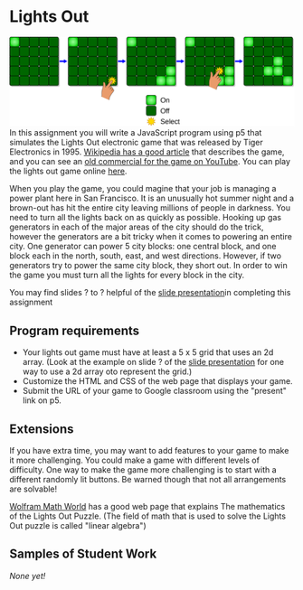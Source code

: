 Lights Out
==========
![](2880px-LightsOutIllustration.svg.png)   
In this assignment you will write a JavaScript program using p5 that simulates the Lights Out electronic game that was released by Tiger Electronics in 1995. [Wikipedia has a good article](https://en.wikipedia.org/wiki/Lights_Out_(game)) that describes the game, and you can see an [old commercial for the game on YouTube](https://www.youtube.com/watch?v=pj0lVmhkx7M). You can play the lights out game online [here](https://www.logicgamesonline.com/lightsout/).

When you play the game, you could magine that your job is managing a power plant here in San Francisco. It is an unusually hot summer night and a brown-out has hit the entire city leaving millions of people in darkness. You need to turn all the lights back on as quickly as possible. Hooking up gas generators in each of the major areas of the city should do the trick, however the generators are a bit tricky when it comes to powering an entire city. One generator can power 5 city blocks: one central block, and one block each in the north, south, east, and west directions. However, if two generators try to power the same city block, they short out. In order to win the game you must turn all the lights for every block in the city.

You may find slides ? to ? helpful of the [slide presentation](https://docs.google.com/presentation/d/1fm_Di0qR4HpRWTf8tJtcW3u5by3OrilfXIPZ517K1js/edit?usp=sharing)in completing this assignment

Program requirements
--------------------
* Your lights out game must have at least a 5 x 5 grid that uses an 2d array. (Look at the example on slide ? of the [slide presentation](https://docs.google.com/presentation/d/1fm_Di0qR4HpRWTf8tJtcW3u5by3OrilfXIPZ517K1js/edit?usp=sharing) for one way to use a 2d array oto represent the grid.) 
* Customize the HTML and CSS of the web page that displays your game.  
* Submit the URL of your game to Google classroom using the "present" link on p5.

Extensions
-----------
If you have extra time, you may want to add features to your game to make it more challenging. You could make a game with different levels of difficulty. One way to make the game more challenging is to start with a different randomly lit buttons. Be warned though that not all arrangements are solvable!

[Wolfram Math World](https://mathworld.wolfram.com/LightsOutPuzzle.html) has a good web page that explains The mathematics of the Lights Out Puzzle. (The field of math that is used to solve the Lights Out puzzle is called "linear algebra")

Samples of Student Work
-----------------------
*None yet!*


